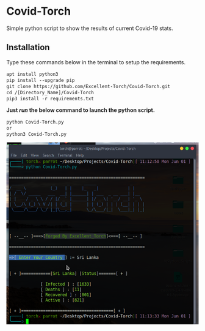 # Covid-Torch
Simple python script to show the results of current Covid-19 stats.

## Installation
Type these commands below in the terminal to setup the requirements.
```
apt install python3
pip install --upgrade pip
git clone https://github.com/Excellent-Torch/Covid-Torch.git
cd /[Directory_Name]/Covid-Torch
pip3 install -r requirements.txt

```
**Just _run_ the below command to launch the python script.**
```
python Covid-Torch.py
or
python3 Covid-Torch.py

```
![](Images/Covid_Torch-Github-SS.png)

